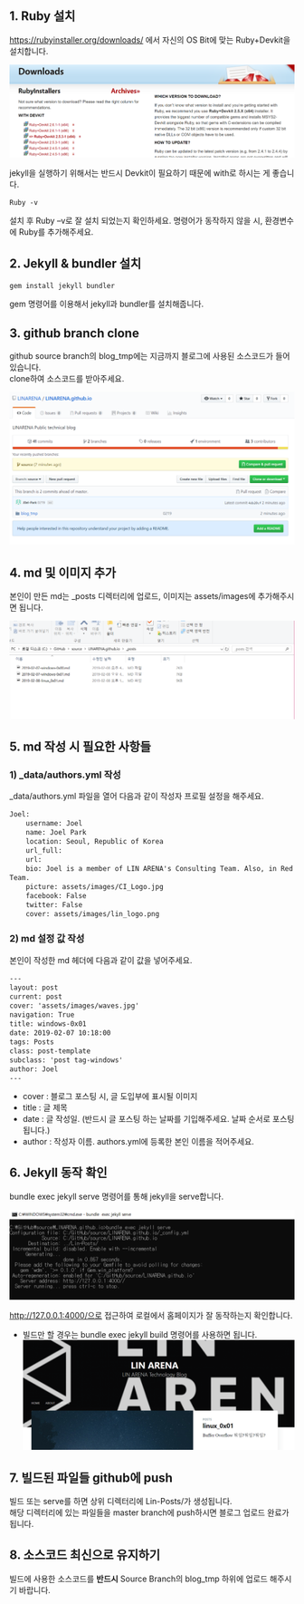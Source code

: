 ## 1. Ruby 설치
https://rubyinstaller.org/downloads/ 에서 자신의 OS Bit에 맞는 Ruby+Devkit을 설치합니다.	

![home page](https://raw.githubusercontent.com/LINARENA/LINARENA.github.io/source/assets/images/guide_1.png)	

jekyll을 실행하기 위해서는 반드시 Devkit이 필요하기 때문에 with로 하시는 게 좋습니다.	

	
	Ruby -v
	

설치 후 Ruby –v로 잘 설치 되었는지 확인하세요. 명령어가 동작하지 않을 시, 환경변수에 Ruby를 추가해주세요.	

## 2. Jekyll & bundler 설치	

	
	gem install jekyll bundler
	

gem 명령어를 이용해서 jekyll과 bundler를 설치해줍니다.	

## 3. github branch clone	

github source branch의 blog_tmp에는 지금까지 블로그에 사용된 소스코드가 들어있습니다.	
clone하여 소스코드를 받아주세요.	

![home page](https://raw.githubusercontent.com/LINARENA/LINARENA.github.io/source/assets/images/guide_4.png)

## 4. md 및 이미지 추가	

본인이 만든 md는 _posts 디렉터리에 업로드, 이미지는 assets/images에 추가해주시면 됩니다.	

![home page](https://raw.githubusercontent.com/LINARENA/LINARENA.github.io/source/assets/images/guide_6.png)	

## 5. md 작성 시 필요한 사항들	

### 1) _data/authors.yml 작성		

_data/authors.yml 파일을 열어 다음과 같이 작성자 프로필 설정을 해주세요.	

	
    Joel:
        username: Joel
        name: Joel Park
        location: Seoul, Republic of Korea
        url_full: 
        url: 
        bio: Joel is a member of LIN ARENA's Consulting Team. Also, in Red Team.
        picture: assets/images/CI_Logo.jpg
        facebook: False
        twitter: False
        cover: assets/images/lin_logo.png
  

### 2) md 설정 값 작성	

본인이 작성한 md 헤더에 다음과 같이 값을 넣어주세요.	


	---
    layout: post
    current: post
    cover: 'assets/images/waves.jpg'
    navigation: True
    title: windows-0x01
    date: 2019-02-07 10:18:00
    tags: Posts
    class: post-template
	subclass: 'post tag-windows'
	author: Joel
	---
	

- cover : 블로그 포스팅 시, 글 도입부에 표시될 이미지
- title : 글 제목
- date : 글 작성일. (반드시 글 포스팅 하는 날짜를 기입해주세요. 날짜 순서로 포스팅됩니다.)
- author : 작성자 이름. authors.yml에 등록한 본인 이름을 적어주세요.	


## 6. Jekyll 동작 확인	

bundle exec jekyll serve 명령어를 통해 jekyll을 serve합니다.	

![home page](https://raw.githubusercontent.com/LINARENA/LINARENA.github.io/source/assets/images/guide_9.png)	

http://127.0.0.1:4000/으로 접근하여 로컬에서 홈페이지가 잘 동작하는지 확인합니다.	

* 빌드만 할 경우는 bundle exec jekyll build 명령어를 사용하면 됩니다.	
![home page](https://raw.githubusercontent.com/LINARENA/LINARENA.github.io/source/assets/images/guide_10.png)	

## 7. 빌드된 파일들 github에 push	

빌드 또는 serve를 하면 상위 디렉터리에 Lin-Posts/가 생성됩니다.		
해당 디렉터리에 있는 파일들을 master branch에 push하시면 블로그 업로드 완료가 됩니다.	

## 8. 소스코드 최신으로 유지하기	

빌드에 사용한 소스코드를 **반드시** Source Branch의 blog_tmp 하위에 업로드 해주시기 바랍니다.	
